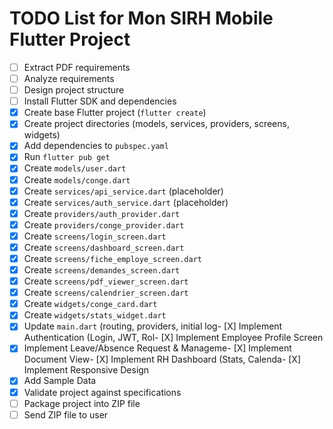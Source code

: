 # TODO List for Mon SIRH Mobile Flutter Project

- [ ] Extract PDF requirements
- [ ] Analyze requirements
- [ ] Design project structure
- [ ] Install Flutter SDK and dependencies
- [X] Create base Flutter project (`flutter create`)
- [X] Create project directories (models, services, providers, screens, widgets)
- [X] Add dependencies to `pubspec.yaml`
- [X] Run `flutter pub get`
- [X] Create `models/user.dart`
- [X] Create `models/conge.dart`
- [X] Create `services/api_service.dart` (placeholder)
- [X] Create `services/auth_service.dart` (placeholder)
- [X] Create `providers/auth_provider.dart`
- [X] Create `providers/conge_provider.dart`
- [X] Create `screens/login_screen.dart`
- [X] Create `screens/dashboard_screen.dart`
- [X] Create `screens/fiche_employe_screen.dart`
- [X] Create `screens/demandes_screen.dart`
- [X] Create `screens/pdf_viewer_screen.dart`
- [X] Create `screens/calendrier_screen.dart`
- [X] Create `widgets/conge_card.dart`
- [X] Create `widgets/stats_widget.dart`
- [X] Update `main.dart` (routing, providers, initial log- [X] Implement Authentication (Login, JWT, Rol- [X] Implement Employee Profile Screen
- [X] Implement Leave/Absence Request & Manageme- [X] Implement Document View- [X] Implement RH Dashboard (Stats, Calenda- [X] Implement Responsive Design
- [X] Add Sample Data
- [X] Validate project against specifications
- [ ] Package project into ZIP file
- [ ] Send ZIP file to user
